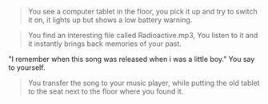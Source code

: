 > You see a computer tablet in the floor, you pick it up and try to switch it on, it lights up but shows a low battery warning.

> You find an interesting file called Radioactive.mp3, You listen to it and it instantly brings back memories of your past.

"I remember when this song was released when i was a little boy." You say to yourself.

> You transfer the song to your music player, while putting the old tablet to the seat next to the floor where you found it.
